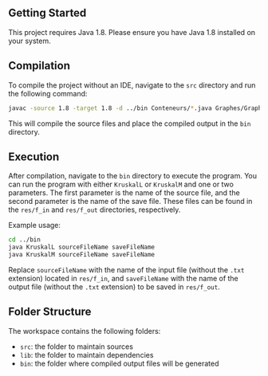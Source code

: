 ## Getting Started

This project requires Java 1.8. Please ensure you have Java 1.8 installed on your system.

## Compilation

To compile the project without an IDE, navigate to the `src` directory and run the following command:

```sh
javac -source 1.8 -target 1.8 -d ../bin Conteneurs/*.java Graphes/GrapheListe/*.java Graphes/GrapheMatrice/*.java Utils/*.java KruskalM.java KruskalL.java
```

This will compile the source files and place the compiled output in the `bin` directory.

## Execution

After compilation, navigate to the `bin` directory to execute the program. You can run the program with either `KruskalL` or `KruskalM` and one or two parameters. The first parameter is the name of the source file, and the second parameter is the name of the save file. These files can be found in the `res/f_in` and `res/f_out` directories, respectively.

Example usage:

```sh
cd ../bin
java KruskalL sourceFileName saveFileName
java KruskalM sourceFileName saveFileName
```

Replace `sourceFileName` with the name of the input file (without the `.txt` extension) located in `res/f_in`, and `saveFileName` with the name of the output file (without the `.txt` extension) to be saved in `res/f_out`.

## Folder Structure

The workspace contains the following folders:

- `src`: the folder to maintain sources
- `lib`: the folder to maintain dependencies
- `bin`: the folder where compiled output files will be generated